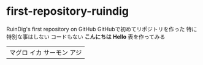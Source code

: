 # first-repository-ruindig
RuinDig's first repository on GitHub
GitHubで初めてリポジトリを作った
特に特別な事はしない
コードもない
<b>こんにちは</b>
<b>Hello</b>
表を作ってみる
<table>
  <tbody>
    <tr>
      <td>
        マグロ
        イカ
        サーモン
        アジ
      </td>
    </tr>
  </tbody>
</table>
